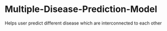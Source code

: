 # Multiple-Disease-Prediction-Model
Helps user predict different disease which are interconnected to each other
